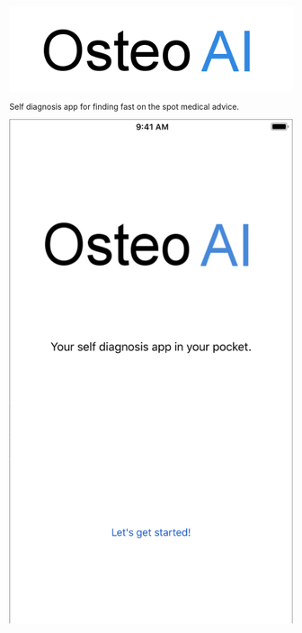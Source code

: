 ![Logo](https://raw.githubusercontent.com/Max-McKone/OsteoAI/master/imgs/OsteoAILogo.png)

Self diagnosis app for finding fast on the spot medical advice. 

![Screenshot 1](https://raw.githubusercontent.com/Max-McKone/OsteoAI/master/imgs/Screenshot1.png)



